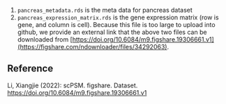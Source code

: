 
1. `pancreas_metadata.rds` is the meta data for pancreas dataset 
2. `pancreas_expression_matrix.rds` is the gene expression matrix (row is gene, and column is cell). Because this file is too large to upload into github, we provide an external link that the above two files can be downloaded from [https://doi.org/10.6084/m9.figshare.19306661.v1](https://figshare.com/ndownloader/files/34292063).

## Reference
Li, Xiangjie (2022): scPSM. figshare. Dataset. https://doi.org/10.6084/m9.figshare.19306661.v1 

